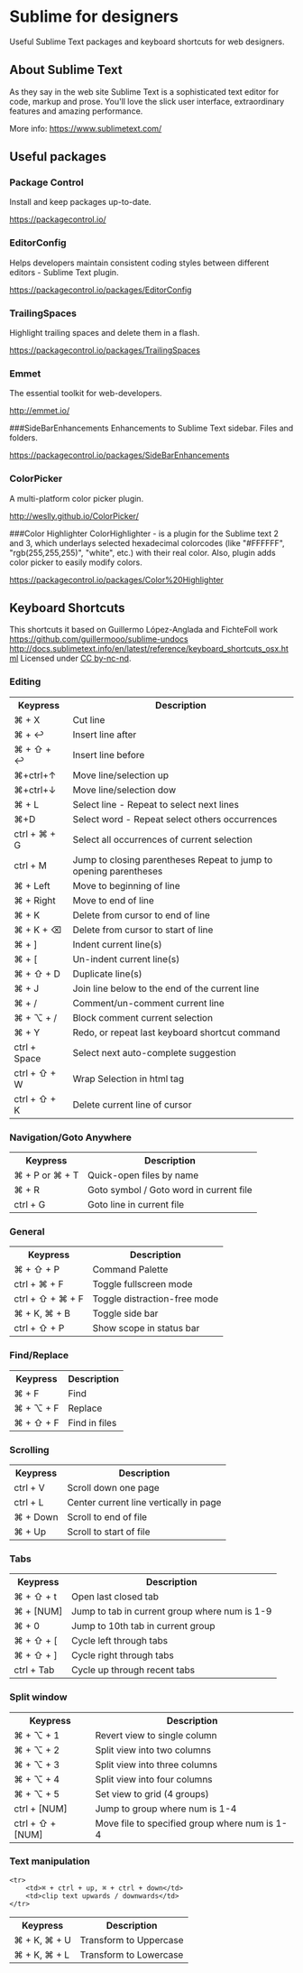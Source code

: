 # Sublime for designers
Useful Sublime Text packages and keyboard shortcuts for web designers.

## About Sublime Text
As they say in the web site Sublime Text is a sophisticated text editor for code, markup and prose.
You'll love the slick user interface, extraordinary features and amazing performance.

More info: https://www.sublimetext.com/

## Useful packages

### Package Control
Install and keep packages up-to-date.

https://packagecontrol.io/

### EditorConfig
Helps developers maintain consistent coding styles between different editors - Sublime Text plugin.

https://packagecontrol.io/packages/EditorConfig

### TrailingSpaces
Highlight trailing spaces and delete them in a flash.

https://packagecontrol.io/packages/TrailingSpaces

### Emmet
The essential toolkit for web-developers.

http://emmet.io/

###SideBarEnhancements
Enhancements to Sublime Text sidebar. Files and folders.

https://packagecontrol.io/packages/SideBarEnhancements

### ColorPicker
A multi-platform color picker plugin.

http://weslly.github.io/ColorPicker/

###Color Highlighter
ColorHighlighter - is a plugin for the Sublime text 2 and 3, which underlays selected hexadecimal colorcodes (like "#FFFFFF", "rgb(255,255,255)", "white", etc.) with their real color. Also, plugin adds color picker to easily modify colors.

https://packagecontrol.io/packages/Color%20Highlighter

## Keyboard Shortcuts
This shortcuts it based on Guillermo López-Anglada and FichteFoll work https://github.com/guillermooo/sublime-undocs http://docs.sublimetext.info/en/latest/reference/keyboard_shortcuts_osx.html
Licensed under [CC by-nc-nd][license].

[license]: http://creativecommons.org/licenses/by-nc-nd/4.0/

### Editing
<table>
    <tr>
        <th>Keypress</th>
        <th>Description</th>
    </tr>
    <tr>
        <td>⌘ + X</td>
        <td>Cut line</td>
    </tr>
	<tr>
		<td>⌘ + ↩ </td>
		<td>Insert line after</td>
	</tr>
	<tr>
		<td>⌘ + ⇧ + ↩</td>
		<td>Insert line before</td>
	</tr>
	<tr>
		<td>⌘+ctrl+↑</td>
		<td>Move line/selection up</td>
	</tr>
	<tr>
		<td>⌘+ctrl+↓</td>
		<td>Move line/selection dow</td>
	</tr>
	<tr>
		<td>⌘ + L</td>
		<td>Select line - Repeat to select next lines</td>
	</tr>
	<tr>
		<td>⌘+D</td>
		<td>Select word - Repeat select others occurrences</td>
	</tr>
	<tr>
		<td>ctrl + ⌘ + G</td>
		<td>Select all occurrences of current selection</td>
	</tr>
	<tr>
		<td>ctrl + M</td>
		<td>Jump to closing parentheses Repeat to jump to opening parentheses</td>
	</tr>
	<tr>
		<td>⌘ + Left</td>
		<td>Move to beginning of line</td>
	</tr>
	<tr>
		<td>⌘ + Right</td>
		<td>Move to end of line</td>
	</tr>
	<tr>
		<td>⌘ + K</td>
		<td>Delete from cursor to end of line</td>
	</tr>
	<tr>
		<td>⌘ + K + ⌫</td>
		<td>Delete from cursor to start of line</td>
	</tr>
	<tr>
		<td>⌘ + ]</td>
		<td>Indent current line(s)</td>
	</tr>
	<tr>
		<td>⌘ + [</td>
		<td>Un-indent current line(s)</td>
	</tr>
	<tr>
		<td>⌘ + ⇧ + D</td>
		<td>Duplicate line(s)</td>
	</tr>
	<tr>
		<td>⌘ + J</td>
		<td>Join line below to the end of the current line</td>
	</tr>
	<tr>
		<td>⌘ + /</td>
		<td>Comment/un-comment current line</td>
	</tr>
	<tr>
		<td>⌘ + ⌥ + /</td>
		<td>Block comment current selection</td>
	</tr>
	<tr>
		<td>⌘ + Y</td>
		<td>Redo, or repeat last keyboard shortcut command</td>
	</tr>
	<tr>
		<td>ctrl + Space</td>
		<td>Select next auto-complete suggestion</td>
	</tr>
	<tr>
		<td>ctrl + ⇧ + W</td>
		<td>Wrap Selection in html tag</td>
	</tr>
	<tr>
		<td>ctrl + ⇧ + K</td>
		<td>Delete current line of cursor</td>
	</tr>
</table>

### Navigation/Goto Anywhere
<table>
    <tr>
        <th>Keypress</th>
        <th>Description</th>
    </tr>
	<tr>
		<td>⌘ + P or ⌘ + T</td>
		<td>Quick-open files by name</td>
	</tr>
	<tr>
		<td>⌘ + R</td>
		<td>Goto symbol / Goto word in current file</td>
	</tr>
	<tr>
		<td>ctrl + G</td>
		<td>Goto line in current file</td>
	</tr>
</table>

### General
<table>
    <tr>
        <th>Keypress</th>
        <th>Description</th>
    </tr>
	<tr>
		<td>⌘ + ⇧ + P</td>
		<td>Command Palette</td>
	</tr>
	<tr>
		<td>ctrl + ⌘ + F</td>
		<td>Toggle fullscreen mode</td>
	</tr>
	<tr>
		<td>ctrl + ⇧ + ⌘ + F</td>
		<td>Toggle distraction-free mode</td>
	</tr>
	<tr>
		<td>⌘ + K, ⌘ + B</td>
		<td>Toggle side bar</td>
	</tr>
	<tr>
		<td>ctrl + ⇧ + P</td>
		<td>Show scope in status bar</td>
	</tr>
</table>

### Find/Replace
<table>
    <tr>
        <th>Keypress</th>
        <th>Description</th>
    </tr>
	<tr>
		<td>⌘ + F</td>
		<td>Find</td>
	</tr>
	<tr>
		<td>⌘ + ⌥ + F</td>
		<td>Replace</td>
	</tr>
	<tr>
		<td>⌘ + ⇧ + F</td>
		<td>Find in files</td>
	</tr>
</table>

### Scrolling
<table>
    <tr>
        <th>Keypress</th>
        <th>Description</th>
    </tr>
	<tr>
		<td>ctrl + V</td>
		<td>Scroll down one page</td>
	</tr>
	<tr>
		<td>ctrl + L</td>
		<td>Center current line vertically in page</td>
	</tr>
	<tr>
		<td>⌘ + Down</td>
		<td>Scroll to end of file</td>
	</tr>
	<tr>
		<td>⌘ + Up</td>
		<td>Scroll to start of file</td>
	</tr>
</table>

### Tabs
<table>
    <tr>
        <th>Keypress</th>
        <th>Description</th>
    </tr>
	<tr>
		<td>⌘ + ⇧ + t</td>
		<td>Open last closed tab</td>
	</tr>
	<tr>
		<td>⌘ + [NUM]</td>
		<td>Jump to tab in current group where num is 1-9</td>
	</tr>
	<tr>
		<td>⌘ + 0</td>
		<td>Jump to 10th tab in current group</td>
	</tr>
	<tr>
		<td>⌘ + ⇧ + [</td>
		<td>Cycle left through tabs</td>
	</tr>
	<tr>
		<td>⌘ + ⇧ + ]</td>
		<td>Cycle right through tabs</td>
	</tr>
	<tr>
		<td>ctrl + Tab</td>
		<td>Cycle up through recent tabs</td>
	</tr>
</table>

### Split window
<table>
    <tr>
        <th>Keypress</th>
        <th>Description</th>
    </tr>
	<tr>
		<td>⌘ + ⌥ + 1</td>
		<td>Revert view to single column</td>
	</tr>
	<tr>
		<td>⌘ + ⌥ + 2</td>
		<td>Split view into two columns</td>
	</tr>
	<tr>
		<td>⌘ + ⌥ + 3</td>
		<td>Split view into three columns</td>
	</tr>
	<tr>
		<td>⌘ + ⌥ + 4</td>
		<td>Split view into four columns</td>
	</tr>
	<tr>
		<td>⌘ + ⌥ + 5</td>
		<td>Set view to grid (4 groups)</td>
	</tr>
	<tr>
		<td>ctrl + [NUM]</td>
		<td>Jump to group where num is 1-4</td>
	</tr>
	<tr>
		<td>ctrl + ⇧ + [NUM]</td>
		<td>Move file to specified group where num is 1-4</td>
	</tr>
</table>

### Text manipulation
<table>
    <tr>
        <th>Keypress</th>
        <th>Description</th>
    </tr>
	<tr>
		<td>⌘ + K, ⌘ + U</td>
		<td>Transform to Uppercase</td>
	</tr>
	<tr>
		<td>⌘ + K, ⌘ + L</td>
		<td>Transform to Lowercase</td>
	</tr>

	<tr>
		<td>⌘ + ctrl + up, ⌘ + ctrl + down</td>
		<td>clip text upwards / downwards</td>
	</tr>
</table>
